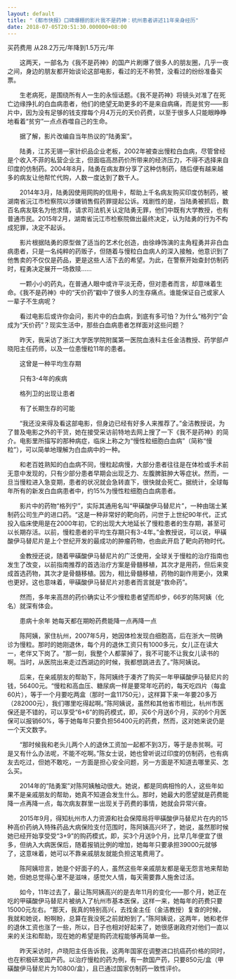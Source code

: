 ```yaml
---
layout: default
title: "《都市快报》口碑爆棚的影片我不是药神：杭州患者讲述11年亲身经历"
date: 2018-07-05T20:51:30.000000+08:00
---
```


买药费用 从28.2万元/年降到1.5万元/年

　　这两天，一部名为《我不是药神》的国产片刷爆了很多人的朋友圈，几乎一夜之间，身边的朋友都开始谈论这部电影，看过的无不称赞，没看过的纷纷准备买票。

　　生老病死，是围绕所有人一生的永恒话题。《我不是药神》将镜头对准了在死亡边缘挣扎的白血病患者，他们的绝望无助更多的不是来自病痛，而是贫穷——影片中，因为没有足够的钱支撑每个月4万元的天价药费，以至于很多人只能眼睁睁地看着“贫穷”一点点吞噬自己的生命。

　　据了解，影片改编自当年热议的“陆勇案”。

　　陆勇，江苏无锡一家针织品企业老板，2002年被查出慢粒白血病，尽管曾经是个收入不菲的私营企业主，但面临高昂药价所带来的经济压力，不得不选择来自印度的仿制药。2004年8月，陆勇在病友群分享了这种仿制药，随后便有越来越多的病友让他帮忙代购，人数一度达到了数千人。

　　2014年3月，陆勇因使用网购的信用卡，帮助上千名病友购买印度仿制药，被湖南省沅江市检察院以涉嫌销售假药罪提起公诉。戏剧性的是，当陆勇被抓后，数百名病友联名为他求情，请求司法机关认定陆勇无罪，他们中既有大学教授，也有普通市民。2015年2月，湖南省沅江市检察院做出最终决定，认为陆勇的行为不构成犯罪，决定不起诉。

　　影片根据陆勇的原型做了适当的艺术化创造，由徐峥饰演的主角程勇并非白血病患者，只是一名纯粹的药贩子，但随着与慢粒白血病人的深入接触，他意识到了他售卖的不仅仅是药品，更是这些人活下去的希望。为此，在警察开始查封仿制药时，程勇决定展开一场救赎……

　　一颗小小的药丸，在普通人眼中或许平淡无奇，但对患者而言，却意味着生命。《我不是药神》中的“天价药”戳中了很多人的生存痛点。谁能保证自己或家人一辈子不生病呢？

　　看过电影后或许你会问，影片中的白血病，到底有多可怕？为什么“格列宁”会成为“天价药”？现实生活中，那些白血病患者怎样面对这些问题？

　　昨天，我采访了浙江大学医学院附属第一医院血液科主任金洁教授、药学部卢晓阳主任药师，以及一位患慢粒11年的患者。

　　这曾是一种平均生存期


　　只有3-4年的疾病


　　格列卫的出现让患者


　　有了长期生存的可能

　　“我还没来得及看这部电影，但身边已经有好多人来推荐了。”金洁教授说，为了普及电影之外的干货，她在接受采访前特地去网上搜了一下《我不是药神》的简介。电影里所描写的那种病症，临床上称之为“慢性粒细胞白血病”（简称“慢粒”），可以简单地理解为白血病中的一种。

　　和老百姓熟知的白血病不同，慢粒起病慢，大部分患者往往是在体检或手术前无意中发现的，只有少部分患者早期会出现乏力、左腹脾脏肿大等症状。然而，一旦当慢粒进入急变期，患者的状况就会急转直下，很快就会死亡。据统计，全球每年所有的新发白血病患者中，约15%为慢性粒细胞白血病患者。

　　影片中的药物“格列宁”，实际其通用名叫“甲磺酸伊马替尼片”，一种由瑞士某制药公司生产的进口药。“这是一种非常好的靶向药，问世于上世纪90年代，正式投入临床使用是在2000年初，它的出现大大地延长了慢粒患者的生存期，甚至可以长期存活。以前，慢粒患者的平均生存期只有3-4年。”金教授说，可以说，甲磺酸伊马替尼片是上个世纪开发的最成功的肿瘤药物，也由此开启了靶向药物时代。

　　金教授还说，随着甲磺酸伊马替尼片的广泛使用，全球关于慢粒的治疗指南也发生了改变，以前指南推荐的首选治疗方案是骨髓移植，其次才是用药，但后来变成首选药物，其次才是骨髓移植。因为，相比骨髓移植，药物的副作用更小，效果也更好。这也意味着，甲磺酸伊马替尼片对患者而言就是“救命药”。

　　然而，多年来高昂的药价确实让不少慢粒患者望而却步，66岁的陈阿姨（化名）就深有体会。

　　患病十余年 她每天都在期盼药费能降一点再降一点

　　陈阿姨，家住杭州，2007年5月，她因体检发现白细胞高，后在浙大一院确诊为慢粒。那时的她刚退休，每个月的退休工资只有1000多元，女儿正在读大一，老伴又下岗了。“那一刻，我整个人都蒙掉了，我不可能不让我女儿读书的啊。当时，从医院出来走过西湖边的时候，我都想跳进去了。”陈阿姨说。

　　后来，在亲戚朋友的帮助下，陈阿姨终于凑齐了购买一年甲磺酸伊马替尼片的钱，56400元。“慢粒和高血压、糖尿病一样是要常年吃药的，每天吃四片（每盒60片），等于一个月要吃两盒（那时一盒11750元），这样算下来一年要20多万（282000元），我们哪里吃得起啊。”陈阿姨说，虽然和其他省市相比，杭州市医保还是不错的，可以享受“6+6”的购药模式，即，买6个月送6个月，买的6个月医保可以报销60%，等于她每年只要负担56400元的药费，然而，这对她来说仍是一个天文数字。

　　“那时候我和老头儿两个人的退休工资加一起都不到3万，等于是赤贫啊。可是又有什么办法呢，不能不吃啊。”陈女士说，她也曾听说过印度的仿制药，也有病友去吃过，但她不敢吃，一方面是担心安全问题，另一方面是不知道去哪里买、怎么买。

　　2014年的“陆勇案”对陈阿姨触动很大。她说，都是同病相怜的人，这些年如果不是亲戚朋友的帮助，她真不知道会发生什么。那时，她最大的愿望就是药费能降一点再降一点，每次病友群里一出现关于药费的事情，她就会异常兴奋。

　　2015年9月，得知杭州市人力资源和社会保障局将甲磺酸伊马替尼片在内的15种高价药纳入特殊药品大病保险支付范围时，陈阿姨高兴坏了，她说，虽然那时候她已经开始享受受“3+9”的购药模式，即，买3个月送9个月，比早几年便宜了很多，但纳入大病医保后，随着报销比例的增加，她每年只要承担39000元就够了，这意味着，她可以不靠亲戚朋友就能负担这笔费用了。

　　陈阿姨坦言，她是个好面子的人，虽然这些年亲戚朋友都是毫无怨言地来帮助她，但她总觉得心里不是滋味，感觉欠人情，每天需要靠人施舍过活。

　　如今，11年过去了，最让陈阿姨高兴的是去年11月的变化——那个月，她正在吃的甲磺酸伊马替尼片被纳入了杭州市基本医保，这样一来，她每年的药费只要15000元左右。“那天，我真的特别高兴，去找金主任（金洁教授）复查的时候，我就和她说，盼啊盼，总算在我没死之前就盼到了。”陈阿姨说，这两年，她和老伴的退休工资也涨了一些，所以，日子也相对好起来了，她很感谢政府对他们一直以来的关注和帮助，现在她的希望是购药流程能够再简单一些。

　　昨天采访时，卢晓阳主任告诉我，这两年国家在调整进口抗癌药价格的同时，也在积极研发国产药。以治疗慢粒的药为例，有一款国产药，只要850元/盒（甲磺酸伊马替尼片为10800/盒），且已通过国家仿制药一致性评价。

